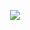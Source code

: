<p align="center">
  <img src="https://raw.github.com/kaerus-component/login/master/screenshot.png"/>
</p>
